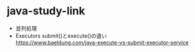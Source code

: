 # java-study-link

* 並列処理
* Executors submit()とexecute()の違い<br>
  https://www.baeldung.com/java-execute-vs-submit-executor-service
